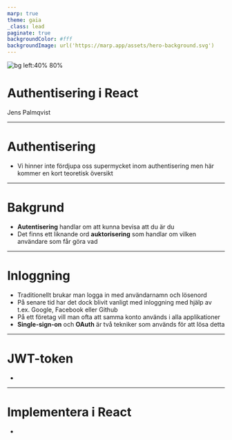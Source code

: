```yaml
---
marp: true
theme: gaia
_class: lead
paginate: true
backgroundColor: #fff
backgroundImage: url('https://marp.app/assets/hero-background.svg')
---
```


![bg left:40% 80%](../../Customization/iths-logo.png)

# Authentisering i React

Jens Palmqvist

---

# Authentisering

- Vi hinner inte fördjupa oss supermycket inom authentisering men här kommer en kort teoretisk översikt

---

# Bakgrund

- **Autentisering** handlar om att kunna bevisa att du är du
- Det finns ett liknande ord **auktorisering** som handlar om vilken användare som får göra vad

---

# Inloggning

- Traditionellt brukar man logga in med användarnamn och lösenord
- På senare tid har det dock blivit vanligt med inloggning med hjälp av t.ex. Google, Facebook eller Github
- På ett företag vill man ofta att samma konto används i alla applikationer
- **Single-sign-on** och **OAuth** är två tekniker som används för att lösa detta

---

# JWT-token

- 


---

# Implementera i React

- 